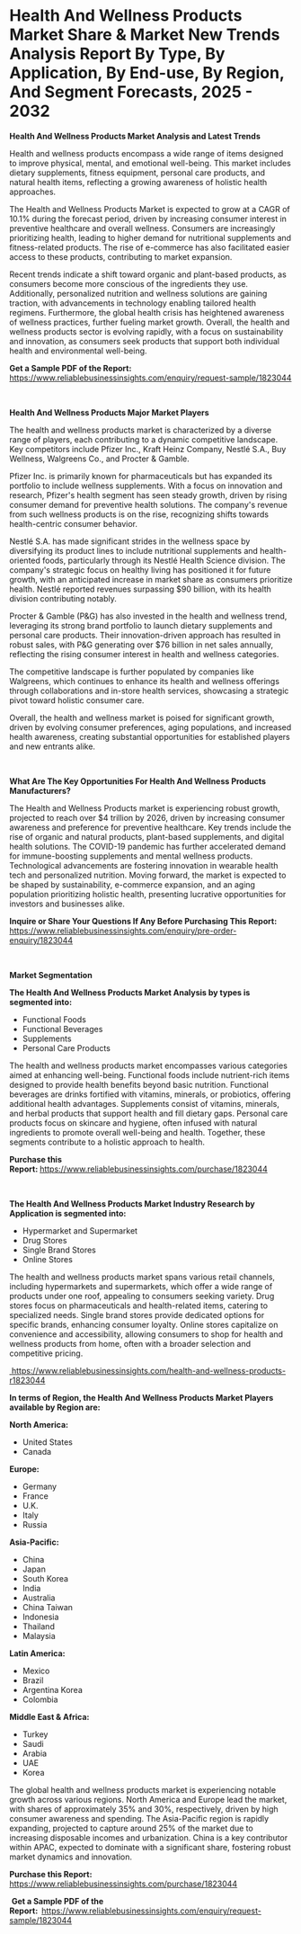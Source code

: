 <p><h1>Health And Wellness Products Market Share & Market New Trends Analysis Report By Type, By Application, By End-use, By Region, And Segment Forecasts, 2025 - 2032</h1></p><p><strong>Health And Wellness Products Market Analysis and Latest Trends</strong></p>
<p><p>Health and wellness products encompass a wide range of items designed to improve physical, mental, and emotional well-being. This market includes dietary supplements, fitness equipment, personal care products, and natural health items, reflecting a growing awareness of holistic health approaches.</p><p>The Health and Wellness Products Market is expected to grow at a CAGR of 10.1% during the forecast period, driven by increasing consumer interest in preventive healthcare and overall wellness. Consumers are increasingly prioritizing health, leading to higher demand for nutritional supplements and fitness-related products. The rise of e-commerce has also facilitated easier access to these products, contributing to market expansion.</p><p>Recent trends indicate a shift toward organic and plant-based products, as consumers become more conscious of the ingredients they use. Additionally, personalized nutrition and wellness solutions are gaining traction, with advancements in technology enabling tailored health regimens. Furthermore, the global health crisis has heightened awareness of wellness practices, further fueling market growth. Overall, the health and wellness products sector is evolving rapidly, with a focus on sustainability and innovation, as consumers seek products that support both individual health and environmental well-being.</p></p>
<p><strong>Get a Sample PDF of the Report:&nbsp;</strong> <a href="https://www.reliablebusinessinsights.com/enquiry/request-sample/1823044?utm_campaign=3203&utm_medium=2&utm_source=Github&utm_content=ia&utm_term=19042025&utm_id=health-and-wellness-products">https://www.reliablebusinessinsights.com/enquiry/request-sample/1823044</a></p>
<p>&nbsp;</p>
<p><strong>Health And Wellness Products Major Market Players</strong></p>
<p><p>The health and wellness products market is characterized by a diverse range of players, each contributing to a dynamic competitive landscape. Key competitors include Pfizer Inc., Kraft Heinz Company, Nestlé S.A., Buy Wellness, Walgreens Co., and Procter & Gamble.</p><p>Pfizer Inc. is primarily known for pharmaceuticals but has expanded its portfolio to include wellness supplements. With a focus on innovation and research, Pfizer's health segment has seen steady growth, driven by rising consumer demand for preventive health solutions. The company's revenue from such wellness products is on the rise, recognizing shifts towards health-centric consumer behavior.</p><p>Nestlé S.A. has made significant strides in the wellness space by diversifying its product lines to include nutritional supplements and health-oriented foods, particularly through its Nestlé Health Science division. The company's strategic focus on healthy living has positioned it for future growth, with an anticipated increase in market share as consumers prioritize health. Nestlé reported revenues surpassing $90 billion, with its health division contributing notably.</p><p>Procter & Gamble (P&G) has also invested in the health and wellness trend, leveraging its strong brand portfolio to launch dietary supplements and personal care products. Their innovation-driven approach has resulted in robust sales, with P&G generating over $76 billion in net sales annually, reflecting the rising consumer interest in health and wellness categories.</p><p>The competitive landscape is further populated by companies like Walgreens, which continues to enhance its health and wellness offerings through collaborations and in-store health services, showcasing a strategic pivot toward holistic consumer care.</p><p>Overall, the health and wellness market is poised for significant growth, driven by evolving consumer preferences, aging populations, and increased health awareness, creating substantial opportunities for established players and new entrants alike.</p></p>
<p>&nbsp;</p>
<p><strong>What Are The Key Opportunities For Health And Wellness Products Manufacturers?</strong></p>
<p><p>The Health and Wellness Products market is experiencing robust growth, projected to reach over $4 trillion by 2026, driven by increasing consumer awareness and preference for preventive healthcare. Key trends include the rise of organic and natural products, plant-based supplements, and digital health solutions. The COVID-19 pandemic has further accelerated demand for immune-boosting supplements and mental wellness products. Technological advancements are fostering innovation in wearable health tech and personalized nutrition. Moving forward, the market is expected to be shaped by sustainability, e-commerce expansion, and an aging population prioritizing holistic health, presenting lucrative opportunities for investors and businesses alike.</p></p>
<p><strong>Inquire or Share Your Questions If Any Before Purchasing This Report:</strong> <a href="https://www.reliablebusinessinsights.com/enquiry/pre-order-enquiry/1823044?utm_campaign=3203&utm_medium=2&utm_source=Github&utm_content=ia&utm_term=19042025&utm_id=health-and-wellness-products">https://www.reliablebusinessinsights.com/enquiry/pre-order-enquiry/1823044</a></p>
<p>&nbsp;</p>
<p><strong>Market Segmentation</strong></p>
<p><strong>The Health And Wellness Products Market Analysis by types is segmented into:</strong></p>
<p><ul><li>Functional Foods</li><li>Functional Beverages</li><li>Supplements</li><li>Personal Care Products</li></ul></p>
<p><p>The health and wellness products market encompasses various categories aimed at enhancing well-being. Functional foods include nutrient-rich items designed to provide health benefits beyond basic nutrition. Functional beverages are drinks fortified with vitamins, minerals, or probiotics, offering additional health advantages. Supplements consist of vitamins, minerals, and herbal products that support health and fill dietary gaps. Personal care products focus on skincare and hygiene, often infused with natural ingredients to promote overall well-being and health. Together, these segments contribute to a holistic approach to health.</p></p>
<p><strong>Purchase this Report:&nbsp;</strong><a href="https://www.reliablebusinessinsights.com/purchase/1823044?utm_campaign=3203&utm_medium=2&utm_source=Github&utm_content=ia&utm_term=19042025&utm_id=health-and-wellness-products">https://www.reliablebusinessinsights.com/purchase/1823044</a></p>
<p>&nbsp;</p>
<p><strong>The Health And Wellness Products Market Industry Research by Application is segmented into:</strong></p>
<p><ul><li>Hypermarket and Supermarket</li><li>Drug Stores</li><li>Single Brand Stores</li><li>Online Stores</li></ul></p>
<p><p>The health and wellness products market spans various retail channels, including hypermarkets and supermarkets, which offer a wide range of products under one roof, appealing to consumers seeking variety. Drug stores focus on pharmaceuticals and health-related items, catering to specialized needs. Single brand stores provide dedicated options for specific brands, enhancing consumer loyalty. Online stores capitalize on convenience and accessibility, allowing consumers to shop for health and wellness products from home, often with a broader selection and competitive pricing.</p></p>
<p><a href="https://www.reliablebusinessinsights.com/health-and-wellness-products-r1823044?utm_campaign=3203&utm_medium=2&utm_source=Github&utm_content=ia&utm_term=19042025&utm_id=health-and-wellness-products">&nbsp;https://www.reliablebusinessinsights.com/health-and-wellness-products-r1823044</a></p>
<p><strong>In terms of Region, the Health And Wellness Products Market Players available by Region are:</strong></p>
<p>
    <p> <strong> North America: </strong>
        <ul>
            <li>United States</li>
            <li>Canada</li>
        </ul>
        </p> 
    <p> <strong> Europe: </strong>
        <ul>
            <li>Germany</li>
            <li>France</li>
            <li>U.K.</li>
            <li>Italy</li>
            <li>Russia</li>
        </ul>
        </p> 
    <p> <strong> Asia-Pacific: </strong>
        <ul>
            <li>China</li>
            <li>Japan</li>
            <li>South Korea</li>
            <li>India</li>
            <li>Australia</li>
            <li>China Taiwan</li>
            <li>Indonesia</li>
            <li>Thailand</li>
            <li>Malaysia</li>
        </ul>
        </p> 
    <p> <strong> Latin America: </strong>
        <ul>
            <li>Mexico</li>
            <li>Brazil</li>
            <li>Argentina Korea</li>
            <li>Colombia</li>
        </ul>
        </p> 
    <p> <strong> Middle East & Africa: </strong>
        <ul>
            <li>Turkey</li>
            <li>Saudi</li>
            <li>Arabia</li>
            <li>UAE</li>
            <li>Korea</li>
        </ul>
    </p>
    </p>
<p><p>The global health and wellness products market is experiencing notable growth across various regions. North America and Europe lead the market, with shares of approximately 35% and 30%, respectively, driven by high consumer awareness and spending. The Asia-Pacific region is rapidly expanding, projected to capture around 25% of the market due to increasing disposable incomes and urbanization. China is a key contributor within APAC, expected to dominate with a significant share, fostering robust market dynamics and innovation.</p></p>
<p><strong>Purchase this Report: </strong><a href="https://www.reliablebusinessinsights.com/purchase/1823044?utm_campaign=3203&utm_medium=2&utm_source=Github&utm_content=ia&utm_term=19042025&utm_id=health-and-wellness-products">https://www.reliablebusinessinsights.com/purchase/1823044</a></p>
<p>&nbsp;<strong>Get a Sample PDF of the Report:&nbsp;&nbsp;</strong><a href="https://www.reliablebusinessinsights.com/enquiry/request-sample/1823044?utm_campaign=3203&utm_medium=2&utm_source=Github&utm_content=ia&utm_term=19042025&utm_id=health-and-wellness-products">https://www.reliablebusinessinsights.com/enquiry/request-sample/1823044</a></p>
<p><strong></strong></p>
<p><p></p><p></p><p></p></p>